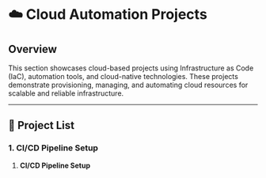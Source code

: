 # ☁️ Cloud Automation Projects

## Overview
This section showcases cloud-based projects using Infrastructure as Code (IaC), automation tools, and cloud-native technologies. These projects demonstrate provisioning, managing, and automating cloud resources for scalable and reliable infrastructure.

---

## 📂 Project List

### 1. **CI/CD Pipeline Setup**
1. **CI/CD Pipeline Setup**

